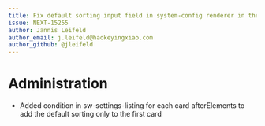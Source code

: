 ```yaml
---
title: Fix default sorting input field in system-config renderer in the listing module
issue: NEXT-15255
author: Jannis Leifeld
author_email: j.leifeld@haokeyingxiao.com 
author_github: @jleifeld
---
```

# Administration
* Added condition in sw-settings-listing for each card afterElements to add the default sorting only to the first card
